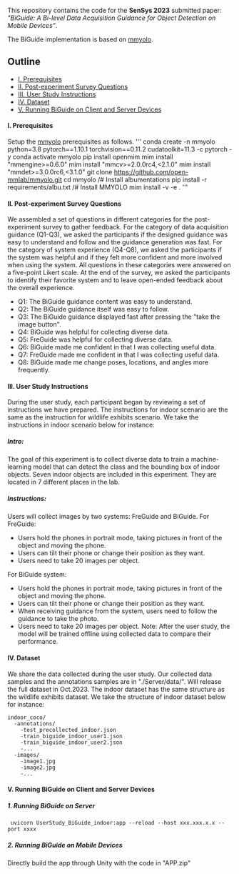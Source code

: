 This repository contains the code for the **SenSys 2023** submitted paper: *"BiGuide: A Bi-level Data Acquisition Guidance for Object Detection on Mobile Devices"*. 

The BiGuide implementation is based on [mmyolo](https://github.com/open-mmlab/mmyolo).

## Outline
* [I. Prerequisites](#1)
* [II. Post-experiment Survey Questions](#2)
* [III. User Study Instructions](#3)
* [IV. Dataset](#4)
* [V. Running BiGuide on Client and Server Devices](#5)


#### <span id="1">I. Prerequisites
Setup the [mmyolo](https://github.com/open-mmlab/mmyolo) prerequisites as follows.
'''
conda create -n mmyolo python=3.8 pytorch==1.10.1 torchvision==0.11.2 cudatoolkit=11.3 -c pytorch -y
conda activate mmyolo
pip install openmim
mim install "mmengine>=0.6.0"
mim install "mmcv>=2.0.0rc4,<2.1.0"
mim install "mmdet>=3.0.0rc6,<3.1.0"
git clone https://github.com/open-mmlab/mmyolo.git
cd mmyolo
/# Install albumentations
pip install -r requirements/albu.txt
/# Install MMYOLO
mim install -v -e .
'''

#### <span id="2">II. Post-experiment Survey Questions
We assembled a set of questions in different categories for the post-experiment survey to gather feedback. For the category of data acquisition guidance (Q1-Q3), we asked the participants if the designed guidance was easy to understand and follow and the guidance generation was fast. For the category of system experience (Q4-Q8), we asked the participants if the system was helpful and if they felt more confident and more involved when using the system. All questions in these categories were answered on a five-point Likert scale. At the end of the survey, we asked the participants to identify their favorite system and to leave open-ended feedback about the overall experience.
  * Q1: The BiGuide guidance content was easy to understand.
  * Q2: The BiGuide guidance itself was easy to follow.
  * Q3: The BiGuide guidance displayed fast after pressing the "take the image button".
  * Q4: BiGuide was helpful for collecting diverse data.
  * Q5: FreGuide was helpful for collecting diverse data.
  * Q6: BiGuide made me confident in that I was collecting useful data.
  * Q7: FreGuide made me confident in that I was collecting useful data.
  * Q8: BiGuide made me change poses, locations, and angles more frequently.
    
#### <span id="3">III. User Study Instructions
During the user study, each participant began by reviewing a set of instructions we have prepared. The instructions for indoor scenario are the same as the instruction for wildlife exhibits scenario. We take the instructions in indoor scenario below for instance:
##### Intro:
The goal of this experiment is to collect diverse data to train a machine-learning model that can detect the class and the bounding box of indoor objects. Seven indoor objects are included in this experiment. They are located in 7 different places in the lab. 
##### Instructions:
Users will collect images by two systems: FreGuide and BiGuide.
For FreGuide:
* Users hold the phones in portrait  mode, taking pictures in front of the object and moving the phone. 
* Users can tilt their phone or change their position as they want.
* Users need to take 20 images per object.
  
For BiGuide system:
* Users hold the phones in portrait  mode, taking pictures in front of the object and moving the phone. 
* Users can tilt their phone or change their position as they want.
* When receiving guidance from the system, users need to follow the guidance to take the photo.
* Users need to take 20 images per object. 
Note: After the user study, the model will be trained offline using collected data to compare their performance.

#### <span id="4">IV. Dataset
We share the data collected during the user study. Our collected data samples and the annotations samples are in "./Server/data/". Will release the full dataset in Oct.2023.
The indoor dataset has the same structure as the wildlife exhibits dataset. We take the structure of indoor dataset below for instance:
```
indoor_coco/
  -annotations/
    -test_precollected_indoor.json
    -train_biguide_indoor_user1.json
    -train_biguide_indoor_user2.json
    -...
  -images/
    -image1.jpg
    -image2.jpg
    -...

```

#### <span id="5">V. Running BiGuide on Client and Server Devices
##### 1. Running BiGuide on Server
```
 uvicorn UserStudy_BiGuide_indoor:app --reload --host xxx.xxx.x.x --port xxxx
 ```
 ##### 2. Running BiGuide on Mobile Devices
Directly build the app through Unity with the code in "APP.zip"
